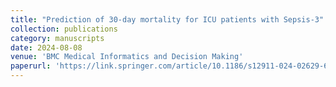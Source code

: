 ```yaml
---
title: "Prediction of 30-day mortality for ICU patients with Sepsis-3"
collection: publications
category: manuscripts
date: 2024-08-08
venue: 'BMC Medical Informatics and Decision Making'
paperurl: 'https://link.springer.com/article/10.1186/s12911-024-02629-6'
---
```

